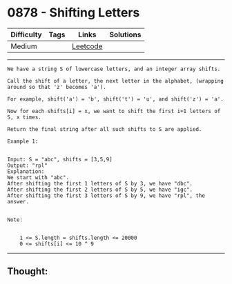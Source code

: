 # 0878 - Shifting Letters

Difficulty  | Tags | Links | Solutions
----------- | ---- | ----- | -----
Medium |  | [Leetcode](https://leetcode.com/problems/shifting-letters/description/) |


-----------

```
We have a string S of lowercase letters, and an integer array shifts.

Call the shift of a letter, the next letter in the alphabet, (wrapping around so that 'z' becomes 'a'). 

For example, shift('a') = 'b', shift('t') = 'u', and shift('z') = 'a'.

Now for each shifts[i] = x, we want to shift the first i+1 letters of S, x times.

Return the final string after all such shifts to S are applied.

Example 1:


Input: S = "abc", shifts = [3,5,9]
Output: "rpl"
Explanation: 
We start with "abc".
After shifting the first 1 letters of S by 3, we have "dbc".
After shifting the first 2 letters of S by 5, we have "igc".
After shifting the first 3 letters of S by 9, we have "rpl", the answer.


Note:


	1 <= S.length = shifts.length <= 20000
	0 <= shifts[i] <= 10 ^ 9
```

-----------

## Thought:

